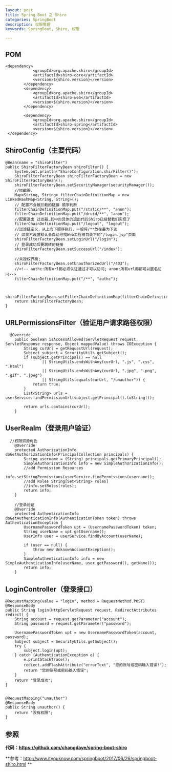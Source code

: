 ```yaml
---
layout: post
title: Spring Boot 之 Shiro
categories: SpringBoot
description: 权限管理
keywords: SpringBoot, Shiro, 权限

---
```



## POM

	<dependency>
	            <groupId>org.apache.shiro</groupId>
	            <artifactId>shiro-core</artifactId>
	            <version>${shiro.version}</version>
	        </dependency>
	        <dependency>
	            <groupId>org.apache.shiro</groupId>
	            <artifactId>shiro-web</artifactId>
	            <version>${shiro.version}</version>
	        </dependency>
	
	        <dependency>
	            <groupId>org.apache.shiro</groupId>
	            <artifactId>shiro-spring</artifactId>
	            <version>${shiro.version}</version>
	 </dependency>
	 
	 
## ShiroConfig（主要代码）

	@Bean(name = "shiroFilter")
    public ShiroFilterFactoryBean shiroFilter() {
        System.out.println("ShiroConfiguration.shirFilter()");
        ShiroFilterFactoryBean shiroFilterFactoryBean = new ShiroFilterFactoryBean();
        shiroFilterFactoryBean.setSecurityManager(securityManager());
        //拦截器.
        Map<String, String> filterChainDefinitionMap = new LinkedHashMap<String, String>();
        // 配置不会被拦截的链接 顺序判断
        filterChainDefinitionMap.put("/static/**", "anon");
        filterChainDefinitionMap.put("/druid/**", "anon");
        //配置退出 过滤器,其中的具体的退出代码Shiro已经替我们实现了
        filterChainDefinitionMap.put("/logout", "logout");
        //过滤链定义，从上向下顺序执行，一般将/**放在最为下边
        // 如果不设置默认会自动寻找Web工程根目录下的"/login.jsp"页面
        shiroFilterFactoryBean.setLoginUrl("/login");
        // 登录成功后要跳转的链接
        shiroFilterFactoryBean.setSuccessUrl("/index");

        //未授权界面;
        shiroFilterFactoryBean.setUnauthorizedUrl("/403");
        //<!-- authc:所有url都必须认证通过才可以访问; anon:所有url都都可以匿名访问-->
        filterChainDefinitionMap.put("/**", "authc");


        shiroFilterFactoryBean.setFilterChainDefinitionMap(filterChainDefinitionMap);
        return shiroFilterFactoryBean;
    }
 
## URLPermissionsFilter（验证用户请求路径权限） 

	  @Override
	    public boolean isAccessAllowed(ServletRequest request, ServletResponse response, Object mappedValue) throws IOException {
	        String curUrl = getRequestUrl(request);
	        Subject subject = SecurityUtils.getSubject();
	        if (subject.getPrincipal() == null
	                || StringUtils.endsWithAny(curUrl, ".js", ".css", ".html")
	                || StringUtils.endsWithAny(curUrl, ".jpg", ".png", ".gif", ".jpeg")
	                || StringUtils.equals(curUrl, "/unauthor")) {
	            return true;
	        }
	        List<String> urls = userService.findPermissionUrl(subject.getPrincipal().toString());
	
	        return urls.contains(curUrl);
	    } 
	    
## UserRealm（登录用户验证）
	
	  //权限资源角色
	    @Override
	    protected AuthorizationInfo doGetAuthorizationInfo(PrincipalCollection principals) {
	        String username = (String) principals.getPrimaryPrincipal();
	        SimpleAuthorizationInfo info = new SimpleAuthorizationInfo();
	        //add Permission Resources
	        info.setStringPermissions(userService.findPermissions(username));
	        //add Roles String[Set<String> roles]
	        //info.setRoles(roles);
	        return info;
	    }
	
	    //登录验证
	    @Override
	    protected AuthenticationInfo doGetAuthenticationInfo(AuthenticationToken token) throws AuthenticationException {
	        UsernamePasswordToken upt = (UsernamePasswordToken) token;
	        String userName = upt.getUsername();
	        UserInfo user = userService.findByAccount(userName);
	
	        if (user == null) {
	            throw new UnknownAccountException();
	        }
	        SimpleAuthenticationInfo info = new SimpleAuthenticationInfo(userName, user.getPassword(), getName());
	        return info;
	    } 

## LoginController（登录接口）

    @RequestMapping(value = "login", method = RequestMethod.POST)
    @ResponseBody
    public String login(HttpServletRequest request, RedirectAttributes rediect) {
        String account = request.getParameter("account");
        String password = request.getParameter("password");

        UsernamePasswordToken upt = new UsernamePasswordToken(account, password);
        Subject subject = SecurityUtils.getSubject();
        try {
            subject.login(upt);
        } catch (AuthenticationException e) {
            e.printStackTrace();
            rediect.addFlashAttribute("errorText", "您的账号或密码输入错误!");
            return "您的账号或密码输入错误";
        }
        return "登录成功";
    }


    @RequestMapping("unauthor")
    @ResponseBody
    public String unauthor() {
        return "没有权限";
    }
	    
## 参照

**代码：https://github.com/changdaye/spring-boot-shiro**

**参考：http://www.ityouknow.com/springboot/2017/06/26/springboot-shiro.html
**

 

